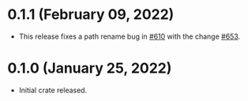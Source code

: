 # 0.1.1 (February 09, 2022)

- This release fixes a path rename bug in [#610] with the change [#653].

[#610]: https://github.com/Azure/azure-sdk-for-rust/pull/610
[#653]: https://github.com/Azure/azure-sdk-for-rust/pull/653

# 0.1.0 (January 25, 2022)

- Initial crate released.